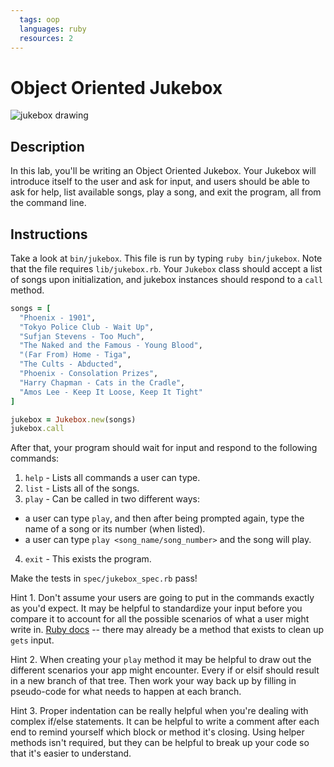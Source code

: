 ```yaml
---
  tags: oop 
  languages: ruby
  resources: 2
---
```


# Object Oriented Jukebox

![jukebox drawing](https://s3-us-west-2.amazonaws.com/web-dev-readme-photos/oo-labs/jukebox.jpeg)

## Description

In this lab, you'll be writing an Object Oriented Jukebox. Your Jukebox will introduce itself to the user and ask for input, and users should be able to ask for help, list available songs, play a song, and exit the program, all from the command line.

## Instructions

Take a look at `bin/jukebox`. This file is run by typing `ruby bin/jukebox`. Note that the file requires `lib/jukebox.rb`.  Your `Jukebox` class should accept a list of songs upon initialization, and jukebox instances should respond to a `call` method.

```ruby
songs = [
  "Phoenix - 1901",
  "Tokyo Police Club - Wait Up",
  "Sufjan Stevens - Too Much",
  "The Naked and the Famous - Young Blood",
  "(Far From) Home - Tiga",
  "The Cults - Abducted",
  "Phoenix - Consolation Prizes",
  "Harry Chapman - Cats in the Cradle",
  "Amos Lee - Keep It Loose, Keep It Tight"
]

jukebox = Jukebox.new(songs)
jukebox.call
```

After that, your program should wait for input and respond to the following commands:

1. `help` - Lists all commands a user can type.
2. `list` - Lists all of the songs.
3. `play` - Can be called in two different ways:
  * a user can type `play`, and then after being prompted again, type the name of a song or its number (when listed).
  * a user can type `play <song_name/song_number>` and the song will play.
4. `exit` - This exists the program.

Make the tests in `spec/jukebox_spec.rb` pass!

Hint 1. Don't assume your users are going to put in the commands exactly as you'd expect. It may be helpful to standardize your input before you compare it to account for all the possible scenarios of what a user might write in. [Ruby docs](http://ruby-doc.org/core-2.2.0/Array.html) -- there may already be a method that exists to clean up `gets` input.

Hint 2. When creating your `play` method it may be helpful to draw out the different scenarios your app might encounter. Every if or elsif should result in a new branch of that tree. Then work your way back up by filling in pseudo-code for what needs to happen at each branch. 

Hint 3. Proper indentation can be really helpful when you're dealing with complex if/else statements. It can be helpful to write a comment after each end to remind yourself which block or method it's closing. Using helper methods isn't required, but they can be helpful to break up your code so that it's easier to understand. 



